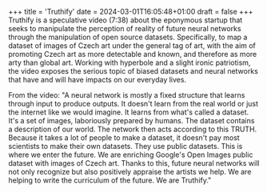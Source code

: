+++
title = 'Truthify'
date = 2024-03-01T16:05:48+01:00
draft = false
+++
Truthify is a speculative video (7:38) about the eponymous startup that seeks to manipulate the perception of reality of future neural networks through the manipulation of open source datasets.
Specifically, to map a dataset of images of Czech art under the general tag of art, with the aim of promoting Czech art as more detectable and known, and therefore as more arty than global art.
Working with hyperbole and a slight ironic patriotism, the video exposes the serious topic of biased datasets and neural networks that have and will have impacts on our everyday lives.

From the video: "A neural network is mostly a fixed structure that learns through input to produce outputs. 
It doesn't learn from the real world or just the internet like we would imagine.
It learns from what's called a dataset. It's a set of images, laboriously prepared by humans.
The dataset contains a description of our world. The network then acts according to this TRUTH.
Because it takes a lot of people to make a dataset, it doesn't pay most scientists to make their own datasets.
They use public datasets.
This is where we enter the future.
We are enriching Google's Open Images public dataset with images of Czech art.
Thanks to this, future neural networks will not only recognize but also positively appraise the artists we help.
We are helping to write the curriculum of the future. We are Truthify."